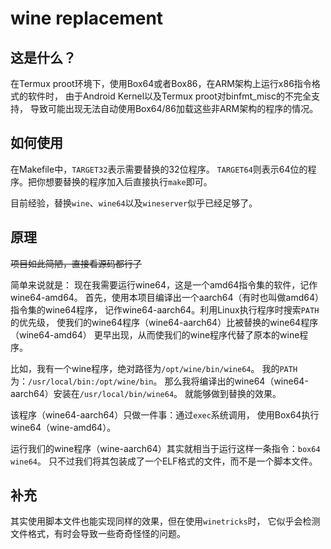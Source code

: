# wine replacement

## 这是什么？

在Termux proot环境下，使用Box64或者Box86，在ARM架构上运行x86指令格式的软件时，
由于Android Kernel以及Termux proot对binfmt_misc的不完全支持，
导致可能出现无法自动使用Box64/86加载这些非ARM架构的程序的情况。

## 如何使用

在Makefile中，`TARGET32`表示需要替换的32位程序。
`TARGET64`则表示64位的程序。把你想要替换的程序加入后直接执行`make`即可。

目前经验，替换`wine`、`wine64`以及`wineserver`似乎已经足够了。

## 原理

~~项目如此简陋，直接看源码都行了~~

简单来说就是：
现在我需要运行wine64，这是一个amd64指令集的软件，记作wine64-amd64。
首先，使用本项目编译出一个aarch64（有时也叫做amd64）指令集的wine64程序，
记作wine64-aarch64。利用Linux执行程序时搜索`PATH`的优先级，
使我们的wine64程序（wine64-aarch64）比被替换的wine64程序（wine64-amd64）
更早出现，从而使我们的wine程序代替了原本的wine程序。

比如，我有一个wine程序，绝对路径为`/opt/wine/bin/wine64`。
我的`PATH`为：`/usr/local/bin:/opt/wine/bin`。
那么我将编译出的wine64（wine64-aarch64）安装在`/usr/local/bin/wine64`。
就能够做到替换的效果。

该程序（wine64-aarch64）只做一件事：通过`exec`系统调用，
使用Box64执行wine64（wine-amd64）。

运行我们的wine程序（wine-aarch64）其实就相当于运行这样一条指令：`box64 wine64`。
只不过我们将其包装成了一个ELF格式的文件，而不是一个脚本文件。

## 补充

其实使用脚本文件也能实现同样的效果，但在使用`winetricks`时，
它似乎会检测文件格式，有时会导致一些奇奇怪怪的问题。
